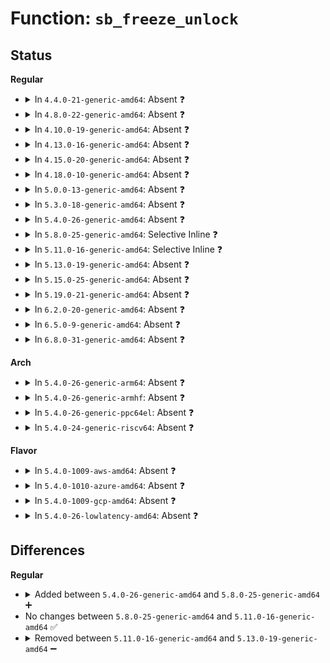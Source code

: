 # Function: <code>sb_freeze_unlock</code>

## Status
<b>Regular</b>
<ul>
<li>
<details>
<summary>In <code>4.4.0-21-generic-amd64</code>: Absent ❓</summary>

```json
{
  "name": "sb_freeze_unlock",
  "collision_type": "Unique Static",
  "inline_type": "Full",
  "funcs": [
    {
      "addr": 18446744071581003656,
      "name": "sb_freeze_unlock",
      "external": false,
      "loc": "fs/super.c:1293",
      "file": "fs/super.c",
      "inline": "not declared, inlined",
      "caller_inline": [
        "fs/super.c:freeze_super",
        "fs/super.c:thaw_super"
      ],
      "caller_func": []
    }
  ],
  "symbols": []
}
```
</details>
</li>
<li>
<details>
<summary>In <code>4.8.0-22-generic-amd64</code>: Absent ❓</summary>

```json
{
  "name": "sb_freeze_unlock",
  "collision_type": "Unique Static",
  "inline_type": "Full",
  "funcs": [
    {
      "addr": 18446744071581162090,
      "name": "sb_freeze_unlock",
      "external": false,
      "loc": "fs/super.c:1313",
      "file": "fs/super.c",
      "inline": "not declared, inlined",
      "caller_inline": [
        "fs/super.c:thaw_super",
        "fs/super.c:freeze_super"
      ],
      "caller_func": []
    }
  ],
  "symbols": []
}
```
</details>
</li>
<li>
<details>
<summary>In <code>4.10.0-19-generic-amd64</code>: Absent ❓</summary>

```json
{
  "name": "sb_freeze_unlock",
  "collision_type": "Unique Static",
  "inline_type": "Full",
  "funcs": [
    {
      "addr": 18446744071581238825,
      "name": "sb_freeze_unlock",
      "external": false,
      "loc": "fs/super.c:1371",
      "file": "fs/super.c",
      "inline": "not declared, inlined",
      "caller_inline": [
        "fs/super.c:thaw_super",
        "fs/super.c:freeze_super"
      ],
      "caller_func": []
    }
  ],
  "symbols": []
}
```
</details>
</li>
<li>
<details>
<summary>In <code>4.13.0-16-generic-amd64</code>: Absent ❓</summary>

```json
{
  "name": "sb_freeze_unlock",
  "collision_type": "Unique Static",
  "inline_type": "Full",
  "funcs": [
    {
      "addr": 18446744071581286215,
      "name": "sb_freeze_unlock",
      "external": false,
      "loc": "fs/super.c:1413",
      "file": "fs/super.c",
      "inline": "not declared, inlined",
      "caller_inline": [
        "fs/super.c:thaw_super",
        "fs/super.c:freeze_super"
      ],
      "caller_func": []
    }
  ],
  "symbols": []
}
```
</details>
</li>
<li>
<details>
<summary>In <code>4.15.0-20-generic-amd64</code>: Absent ❓</summary>

```json
{
  "name": "sb_freeze_unlock",
  "collision_type": "Unique Static",
  "inline_type": "Full",
  "funcs": [
    {
      "addr": 18446744071581425754,
      "name": "sb_freeze_unlock",
      "external": false,
      "loc": "fs/super.c:1413",
      "file": "fs/super.c",
      "inline": "not declared, inlined",
      "caller_inline": [
        "fs/super.c:thaw_super",
        "fs/super.c:freeze_super"
      ],
      "caller_func": []
    }
  ],
  "symbols": []
}
```
</details>
</li>
<li>
<details>
<summary>In <code>4.18.0-10-generic-amd64</code>: Absent ❓</summary>

```json
{
  "name": "sb_freeze_unlock",
  "collision_type": "Unique Static",
  "inline_type": "Full",
  "funcs": [
    {
      "addr": 18446744071581582726,
      "name": "sb_freeze_unlock",
      "external": false,
      "loc": "fs/super.c:1476",
      "file": "fs/super.c",
      "inline": "not declared, inlined",
      "caller_inline": [
        "fs/super.c:thaw_super_locked",
        "fs/super.c:freeze_super"
      ],
      "caller_func": []
    }
  ],
  "symbols": []
}
```
</details>
</li>
<li>
<details>
<summary>In <code>5.0.0-13-generic-amd64</code>: Absent ❓</summary>

```json
{
  "name": "sb_freeze_unlock",
  "collision_type": "Unique Static",
  "inline_type": "Full",
  "funcs": [
    {
      "addr": 18446744071581669062,
      "name": "sb_freeze_unlock",
      "external": false,
      "loc": "fs/super.c:1462",
      "file": "fs/super.c",
      "inline": "not declared, inlined",
      "caller_inline": [
        "fs/super.c:thaw_super_locked",
        "fs/super.c:freeze_super"
      ],
      "caller_func": []
    }
  ],
  "symbols": []
}
```
</details>
</li>
<li>
<details>
<summary>In <code>5.3.0-18-generic-amd64</code>: Absent ❓</summary>

```json
{
  "name": "sb_freeze_unlock",
  "collision_type": "Unique Static",
  "inline_type": "Full",
  "funcs": [
    {
      "addr": 18446744071581787144,
      "name": "sb_freeze_unlock",
      "external": false,
      "loc": "fs/super.c:1618",
      "file": "fs/super.c",
      "inline": "not declared, inlined",
      "caller_inline": [
        "fs/super.c:thaw_super_locked",
        "fs/super.c:freeze_super"
      ],
      "caller_func": []
    }
  ],
  "symbols": []
}
```
</details>
</li>
<li>
<details>
<summary>In <code>5.4.0-26-generic-amd64</code>: Absent ❓</summary>

```json
{
  "name": "sb_freeze_unlock",
  "collision_type": "Unique Static",
  "inline_type": "Full",
  "funcs": [
    {
      "addr": 18446744071581859512,
      "name": "sb_freeze_unlock",
      "external": false,
      "loc": "fs/super.c:1719",
      "file": "fs/super.c",
      "inline": "not declared, inlined",
      "caller_inline": [
        "fs/super.c:thaw_super_locked",
        "fs/super.c:freeze_super"
      ],
      "caller_func": []
    }
  ],
  "symbols": []
}
```
</details>
</li>
<li>
<details>
<summary>In <code>5.8.0-25-generic-amd64</code>: Selective Inline ❓</summary>

```c
void sb_freeze_unlock(struct super_block * sb)
```

```json
{
  "name": "sb_freeze_unlock",
  "collision_type": "Unique Static",
  "inline_type": "Selective",
  "funcs": [
    {
      "addr": 18446744071582087100,
      "name": "sb_freeze_unlock",
      "external": false,
      "loc": "fs/super.c:1717",
      "file": "fs/super.c",
      "inline": "not declared, inlined",
      "caller_inline": [
        "fs/super.c:thaw_super_locked"
      ],
      "caller_func": [
        "fs/super.c:freeze_super"
      ]
    }
  ],
  "symbols": [
    {
      "addr": 18446744071582081872,
      "name": "sb_freeze_unlock",
      "section": ".text",
      "bind": "STB_LOCAL",
      "size": 55
    }
  ]
}
```
</details>
</li>
<li>
<details>
<summary>In <code>5.11.0-16-generic-amd64</code>: Selective Inline ❓</summary>

```c
void sb_freeze_unlock(struct super_block * sb)
```

```json
{
  "name": "sb_freeze_unlock",
  "collision_type": "Unique Static",
  "inline_type": "Selective",
  "funcs": [
    {
      "addr": 18446744071582132764,
      "name": "sb_freeze_unlock",
      "external": false,
      "loc": "fs/super.c:1617",
      "file": "fs/super.c",
      "inline": "not declared, inlined",
      "caller_inline": [
        "fs/super.c:thaw_super_locked"
      ],
      "caller_func": [
        "fs/super.c:freeze_super"
      ]
    }
  ],
  "symbols": [
    {
      "addr": 18446744071582128240,
      "name": "sb_freeze_unlock",
      "section": ".text",
      "bind": "STB_LOCAL",
      "size": 55
    }
  ]
}
```
</details>
</li>
<li>
<details>
<summary>In <code>5.13.0-19-generic-amd64</code>: Absent ❓</summary>

```json
{
  "name": "sb_freeze_unlock",
  "collision_type": "Unique Static",
  "inline_type": "Selective",
  "funcs": [
    {
      "addr": 18446744071582157532,
      "name": "sb_freeze_unlock",
      "external": false,
      "loc": "fs/super.c:1619",
      "file": "fs/super.c",
      "inline": "not declared, inlined",
      "caller_inline": [
        "fs/super.c:thaw_super_locked"
      ],
      "caller_func": [
        "fs/super.c:freeze_super"
      ]
    }
  ],
  "symbols": [
    {
      "addr": 18446744071582153584,
      "name": "sb_freeze_unlock.constprop.0",
      "section": ".text",
      "bind": "STB_LOCAL",
      "size": 55
    }
  ]
}
```
</details>
</li>
<li>
<details>
<summary>In <code>5.15.0-25-generic-amd64</code>: Absent ❓</summary>

```json
{
  "name": "sb_freeze_unlock",
  "collision_type": "Unique Static",
  "inline_type": "Selective",
  "funcs": [
    {
      "addr": 18446744071582474412,
      "name": "sb_freeze_unlock",
      "external": false,
      "loc": "fs/super.c:1619",
      "file": "fs/super.c",
      "inline": "not declared, inlined",
      "caller_inline": [
        "fs/super.c:thaw_super_locked",
        "fs/super.c:freeze_super"
      ],
      "caller_func": [
        "fs/super.c:freeze_super"
      ]
    }
  ],
  "symbols": [
    {
      "addr": 18446744071582470464,
      "name": "sb_freeze_unlock.constprop.0",
      "section": ".text",
      "bind": "STB_LOCAL",
      "size": 59
    }
  ]
}
```
</details>
</li>
<li>
<details>
<summary>In <code>5.19.0-21-generic-amd64</code>: Absent ❓</summary>

```json
{
  "name": "sb_freeze_unlock",
  "collision_type": "Unique Static",
  "inline_type": "Selective",
  "funcs": [
    {
      "addr": 18446744071582994541,
      "name": "sb_freeze_unlock",
      "external": false,
      "loc": "fs/super.c:1619",
      "file": "fs/super.c",
      "inline": "not declared, inlined",
      "caller_inline": [
        "fs/super.c:thaw_super_locked",
        "fs/super.c:freeze_super"
      ],
      "caller_func": [
        "fs/super.c:freeze_super"
      ]
    }
  ],
  "symbols": [
    {
      "addr": 18446744071582991424,
      "name": "sb_freeze_unlock.constprop.0",
      "section": ".text",
      "bind": "STB_LOCAL",
      "size": 69
    }
  ]
}
```
</details>
</li>
<li>
<details>
<summary>In <code>6.2.0-20-generic-amd64</code>: Absent ❓</summary>

```json
{
  "name": "sb_freeze_unlock",
  "collision_type": "Unique Static",
  "inline_type": "Full",
  "funcs": [
    {
      "addr": 18446744071583556117,
      "name": "sb_freeze_unlock",
      "external": false,
      "loc": "fs/super.c:1624",
      "file": "fs/super.c",
      "inline": "not declared, inlined",
      "caller_inline": [
        "fs/super.c:thaw_super_locked",
        "fs/super.c:freeze_super",
        "fs/super.c:freeze_super"
      ],
      "caller_func": []
    }
  ],
  "symbols": []
}
```
</details>
</li>
<li>
<details>
<summary>In <code>6.5.0-9-generic-amd64</code>: Absent ❓</summary>

```json
{
  "name": "sb_freeze_unlock",
  "collision_type": "Unique Static",
  "inline_type": "Full",
  "funcs": [
    {
      "addr": 18446744071583773125,
      "name": "sb_freeze_unlock",
      "external": false,
      "loc": "fs/super.c:1641",
      "file": "fs/super.c",
      "inline": "not declared, inlined",
      "caller_inline": [
        "fs/super.c:thaw_super_locked",
        "fs/super.c:freeze_super",
        "fs/super.c:freeze_super"
      ],
      "caller_func": []
    }
  ],
  "symbols": []
}
```
</details>
</li>
<li>
<details>
<summary>In <code>6.8.0-31-generic-amd64</code>: Absent ❓</summary>

```json
{
  "name": "sb_freeze_unlock",
  "collision_type": "Unique Static",
  "inline_type": "Full",
  "funcs": [
    {
      "addr": 18446744071583976671,
      "name": "sb_freeze_unlock",
      "external": false,
      "loc": "fs/super.c:1901",
      "file": "fs/super.c",
      "inline": "not declared, inlined",
      "caller_inline": [
        "fs/super.c:thaw_super_locked"
      ],
      "caller_func": []
    }
  ],
  "symbols": []
}
```
</details>
</li>
</ul>
<b>Arch</b>
<ul>
<li>
<details>
<summary>In <code>5.4.0-26-generic-arm64</code>: Absent ❓</summary>

```json
{
  "name": "sb_freeze_unlock",
  "collision_type": "Unique Static",
  "inline_type": "Full",
  "funcs": [
    {
      "addr": 18446603336493329384,
      "name": "sb_freeze_unlock",
      "external": false,
      "loc": "fs/super.c:1719",
      "file": "fs/super.c",
      "inline": "not declared, inlined",
      "caller_inline": [
        "fs/super.c:thaw_super_locked",
        "fs/super.c:freeze_super"
      ],
      "caller_func": []
    }
  ],
  "symbols": []
}
```
</details>
</li>
<li>
<details>
<summary>In <code>5.4.0-26-generic-armhf</code>: Absent ❓</summary>

```json
{
  "name": "sb_freeze_unlock",
  "collision_type": "Unique Static",
  "inline_type": "Full",
  "funcs": [
    {
      "addr": 3226924164,
      "name": "sb_freeze_unlock",
      "external": false,
      "loc": "fs/super.c:1719",
      "file": "fs/super.c",
      "inline": "not declared, inlined",
      "caller_inline": [
        "fs/super.c:thaw_super_locked",
        "fs/super.c:freeze_super"
      ],
      "caller_func": []
    }
  ],
  "symbols": []
}
```
</details>
</li>
<li>
<details>
<summary>In <code>5.4.0-26-generic-ppc64el</code>: Absent ❓</summary>

```json
{
  "name": "sb_freeze_unlock",
  "collision_type": "Unique Static",
  "inline_type": "Full",
  "funcs": [
    {
      "addr": 13835058055286869004,
      "name": "sb_freeze_unlock",
      "external": false,
      "loc": "fs/super.c:1719",
      "file": "fs/super.c",
      "inline": "not declared, inlined",
      "caller_inline": [
        "fs/super.c:thaw_super_locked",
        "fs/super.c:freeze_super"
      ],
      "caller_func": []
    }
  ],
  "symbols": []
}
```
</details>
</li>
<li>
<details>
<summary>In <code>5.4.0-24-generic-riscv64</code>: Absent ❓</summary>

```json
{
  "name": "sb_freeze_unlock",
  "collision_type": "Unique Static",
  "inline_type": "Full",
  "funcs": [
    {
      "addr": 18446743936273060860,
      "name": "sb_freeze_unlock",
      "external": false,
      "loc": "fs/super.c:1719",
      "file": "fs/super.c",
      "inline": "not declared, inlined",
      "caller_inline": [
        "fs/super.c:thaw_super_locked",
        "fs/super.c:freeze_super"
      ],
      "caller_func": []
    }
  ],
  "symbols": []
}
```
</details>
</li>
</ul>
<b>Flavor</b>
<ul>
<li>
<details>
<summary>In <code>5.4.0-1009-aws-amd64</code>: Absent ❓</summary>

```json
{
  "name": "sb_freeze_unlock",
  "collision_type": "Unique Static",
  "inline_type": "Full",
  "funcs": [
    {
      "addr": 18446744071581828248,
      "name": "sb_freeze_unlock",
      "external": false,
      "loc": "fs/super.c:1719",
      "file": "fs/super.c",
      "inline": "not declared, inlined",
      "caller_inline": [
        "fs/super.c:thaw_super_locked",
        "fs/super.c:freeze_super"
      ],
      "caller_func": []
    }
  ],
  "symbols": []
}
```
</details>
</li>
<li>
<details>
<summary>In <code>5.4.0-1010-azure-amd64</code>: Absent ❓</summary>

```json
{
  "name": "sb_freeze_unlock",
  "collision_type": "Unique Static",
  "inline_type": "Full",
  "funcs": [
    {
      "addr": 18446744071581765912,
      "name": "sb_freeze_unlock",
      "external": false,
      "loc": "fs/super.c:1719",
      "file": "fs/super.c",
      "inline": "not declared, inlined",
      "caller_inline": [
        "fs/super.c:thaw_super_locked",
        "fs/super.c:freeze_super"
      ],
      "caller_func": []
    }
  ],
  "symbols": []
}
```
</details>
</li>
<li>
<details>
<summary>In <code>5.4.0-1009-gcp-amd64</code>: Absent ❓</summary>

```json
{
  "name": "sb_freeze_unlock",
  "collision_type": "Unique Static",
  "inline_type": "Full",
  "funcs": [
    {
      "addr": 18446744071581819560,
      "name": "sb_freeze_unlock",
      "external": false,
      "loc": "fs/super.c:1719",
      "file": "fs/super.c",
      "inline": "not declared, inlined",
      "caller_inline": [
        "fs/super.c:thaw_super_locked",
        "fs/super.c:freeze_super"
      ],
      "caller_func": []
    }
  ],
  "symbols": []
}
```
</details>
</li>
<li>
<details>
<summary>In <code>5.4.0-26-lowlatency-amd64</code>: Absent ❓</summary>

```json
{
  "name": "sb_freeze_unlock",
  "collision_type": "Unique Static",
  "inline_type": "Full",
  "funcs": [
    {
      "addr": 18446744071581888104,
      "name": "sb_freeze_unlock",
      "external": false,
      "loc": "fs/super.c:1719",
      "file": "fs/super.c",
      "inline": "not declared, inlined",
      "caller_inline": [
        "fs/super.c:thaw_super_locked",
        "fs/super.c:freeze_super"
      ],
      "caller_func": []
    }
  ],
  "symbols": []
}
```
</details>
</li>
</ul>

## Differences
<b>Regular</b>
<ul>
<li>
<details>
<summary>Added between <code>5.4.0-26-generic-amd64</code> and <code>5.8.0-25-generic-amd64</code> ➕</summary>

```c
void sb_freeze_unlock(struct super_block * sb)
```
</details>
</li>
<li>
No changes between <code>5.8.0-25-generic-amd64</code> and <code>5.11.0-16-generic-amd64</code> ✅
</li>
<li>
<details>
<summary>Removed between <code>5.11.0-16-generic-amd64</code> and <code>5.13.0-19-generic-amd64</code> ➖</summary>

```c
void sb_freeze_unlock(struct super_block * sb)
```
</details>
</li>
</ul>
